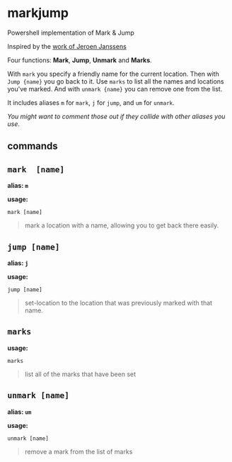 markjump
========

Powershell implementation of Mark &amp; Jump

Inspired by the [work of Jeroen Janssens](http://jeroenjanssens.com/2013/08/16/quickly-navigate-your-filesystem-from-the-command-line.html)

Four functions: **Mark**, **Jump**, **Unmark** and **Marks**.

With `mark`  you specify a friendly name for the current location. Then with `Jump {name}` you go back to it. Use `marks` to list all the names and locations you've marked. And with `unmark {name}` you can remove one from the list.

It includes aliases `m` for `mark`, `j` for `jump`, and `um` for `unmark`. 

_You might want to comment those out if they collide with other aliases you use_.


commands
------------
## `mark  [name]`

**alias: `m`**


**usage:**

`mark [name]`
>mark a location with a name, allowing you to get back there easily.

## `jump [name]`

**alias: `j`**


**usage:**

`jump [name]`
>set-location to the location that was previously marked with that name.


## `marks`


**usage:**

`marks`
>list all of the marks that have been set




## `unmark [name]`

**alias: `um`**


**usage:**

`unmark [name]`
>remove a mark from the list of marks

